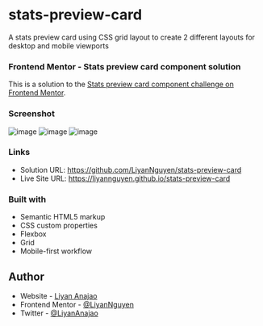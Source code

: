 # stats-preview-card
A stats preview card using CSS grid layout to create 2 different layouts for desktop and mobile viewports

### Frontend Mentor - Stats preview card component solution
This is a solution to the [Stats preview card component challenge on Frontend Mentor](https://www.frontendmentor.io/challenges/stats-preview-card-component-8JqbgoU62).

### Screenshot
![image](https://user-images.githubusercontent.com/50958126/160340047-fa6dd25c-2344-47b6-8dc9-fbef6f4d8be8.png)
![image](https://user-images.githubusercontent.com/50958126/160340257-0ba9bcc8-a310-4bbd-9a8d-29496d121e28.png)
![image](https://user-images.githubusercontent.com/50958126/160340378-87bea2e6-ab05-4ab5-8e96-13c16bc81915.png)

### Links
- Solution URL: https://github.com/LiyanNguyen/stats-preview-card
- Live Site URL: https://liyannguyen.github.io/stats-preview-card

### Built with
- Semantic HTML5 markup
- CSS custom properties
- Flexbox
- Grid
- Mobile-first workflow

## Author
- Website - [Liyan Anajao](https://liyannguyen.github.io/Portfolio)
- Frontend Mentor - [@LiyanNguyen](https://frontendmentor.io/profile/LiyanNguyen)
- Twitter - [@LiyanAnajao](https://twitter.com/LiyanAnajao)
